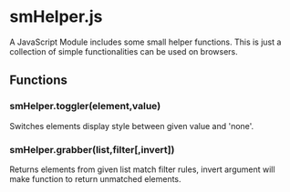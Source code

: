 # smHelper.js
A JavaScript Module includes some small helper functions.
This is just a collection of simple functionalities can be used on browsers.
## Functions
### smHelper.toggler(element,value)
Switches elements display style between given value and 'none'.
### smHelper.grabber(list,filter[,invert])
Returns elements from given list match filter rules, 
invert argument will make function to return unmatched elements.
